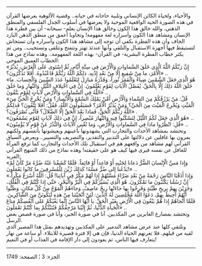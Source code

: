 ------------------------------------------------------------------------

والأحياء، ولحياة الكائن الإنساني وتلبية حاجاته في حياته.. وقضية الألوهية
يعرضها القرآن في هذه الصورة الحية الواقعية الموحية ولا يعرضها في أسلوب
الجدل الفلسفي والمنطق الذهني، والله خالق هذا الكون وخالق هذا الإنسان
يعلم- سبحانه- أن بين فطرة هذا الإنسان ومشاهد هذا الكون وأسراره لغة
مفهومة! وتجاوبا أعمق من منطق الذهن البارد الجاف وأن هذه الفطرة يكفي أن
توجه إلى مشاهد هذا الكون وأسراره وأن تستجاش لتستيقظ فيها أجهزة الاستقبال
والتلقي وأنها عندئذ تهتز وتتفتح وتتلقى وتستجيب.. ومن ثم يكثر خطاب الفطرة
البشرية- في القرآن- بهذه اللغة المفهومة.. وهذه نماذج من هذا الخطاب
العميق الموحي:  
«إِنَّ رَبَّكُمُ اللَّهُ الَّذِي خَلَقَ السَّماواتِ وَالْأَرْضَ فِي سِتَّةِ أَيَّامٍ، ثُمَّ اسْتَوى عَلَى الْعَرْشِ،
يُدَبِّرُ الْأَمْرَ، ما مِنْ شَفِيعٍ إِلَّا مِنْ بَعْدِ إِذْنِهِ. ذلِكُمُ اللَّهُ رَبُّكُمْ فَاعْبُدُوهُ. أَفَلا
تَذَكَّرُونَ؟» ..  
«هُوَ الَّذِي جَعَلَ الشَّمْسَ ضِياءً وَالْقَمَرَ نُوراً، وَقَدَّرَهُ مَنازِلَ لِتَعْلَمُوا عَدَدَ السِّنِينَ
وَالْحِسابَ. ما خَلَقَ اللَّهُ ذلِكَ إِلَّا بِالْحَقِّ، يُفَصِّلُ الْآياتِ لِقَوْمٍ يَعْلَمُونَ. إِنَّ فِي
اخْتِلافِ اللَّيْلِ وَالنَّهارِ وَما خَلَقَ اللَّهُ فِي السَّماواتِ وَالْأَرْضِ لَآياتٍ لِقَوْمٍ يَتَّقُونَ»
..  
«قُلْ: مَنْ يَرْزُقُكُمْ مِنَ السَّماءِ وَالْأَرْضِ أَمَّنْ يَمْلِكُ السَّمْعَ وَالْأَبْصارَ؟ وَمَنْ يُخْرِجُ الْحَيَّ
مِنَ الْمَيِّتِ وَيُخْرِجُ الْمَيِّتَ مِنَ الْحَيِّ؟ وَمَنْ يُدَبِّرُ الْأَمْرَ؟ فَسَيَقُولُونَ اللَّهُ، فَقُلْ: أَفَلا
تَتَّقُونَ؟ فَذلِكُمُ اللَّهُ رَبُّكُمُ الْحَقُّ، فَماذا بَعْدَ الْحَقِّ إِلَّا الضَّلالُ؟ فَأَنَّى تُصْرَفُونَ؟»
.  
«هُوَ الَّذِي جَعَلَ لَكُمُ اللَّيْلَ لِتَسْكُنُوا فِيهِ وَالنَّهارَ مُبْصِراً، إِنَّ فِي ذلِكَ لَآياتٍ لِقَوْمٍ
يَسْمَعُونَ» ..  
«قُلِ: انْظُرُوا ماذا فِي السَّماواتِ وَالْأَرْضِ، وَما تُغْنِي الْآياتُ وَالنُّذُرُ عَنْ قَوْمٍ لا
يُؤْمِنُونَ» ..  
وتحتشد بمشاهد الأحداث والتجارب التي يشهدونها بأعينهم ويعيشونها بأنفسهم
ولكنهم يمرون بها غافلين عن دلالتها على التدبير والتقدير، والتصريف
والتسيير.. ويعرض السياق القرآني لهم مشاهد من واقعهم هم في استقبال تلك
الأحداث والتجارب كما ترفع المرآة للغافل عن نفسه فيرى فيها كيف هو على
حقيقته! وهذه نماذج من ذلك المنهج القرآني الفريد:  
«وَإِذا مَسَّ الْإِنْسانَ الضُّرُّ دَعانا لِجَنْبِهِ أَوْ قاعِداً أَوْ قائِماً. فَلَمَّا كَشَفْنا عَنْهُ ضُرَّهُ
مَرَّ كَأَنْ لَمْ يَدْعُنا إِلى ضُرٍّ مَسَّهُ! كَذلِكَ زُيِّنَ لِلْمُسْرِفِينَ ما كانُوا يَعْمَلُونَ!» ..  
«وَإِذا أَذَقْنَا النَّاسَ رَحْمَةً مِنْ بَعْدِ ضَرَّاءَ مَسَّتْهُمْ إِذا لَهُمْ مَكْرٌ فِي آياتِنا! قُلِ: اللَّهُ
أَسْرَعُ مَكْراً، إِنَّ رُسُلَنا يَكْتُبُونَ ما تَمْكُرُونَ. هُوَ الَّذِي يُسَيِّرُكُمْ فِي الْبَرِّ وَالْبَحْرِ، حَتَّى
إِذا كُنْتُمْ فِي الْفُلْكِ، وَجَرَيْنَ بِهِمْ بِرِيحٍ طَيِّبَةٍ وَفَرِحُوا بِها جاءَتْها رِيحٌ عاصِفٌ،
وَجاءَهُمُ الْمَوْجُ مِنْ كُلِّ مَكانٍ، وَظَنُّوا أَنَّهُمْ أُحِيطَ بِهِمْ، دَعَوُا اللَّهَ مُخْلِصِينَ لَهُ الدِّينَ:
لَئِنْ أَنْجَيْتَنا مِنْ هذِهِ لَنَكُونَنَّ مِنَ الشَّاكِرِينَ. فَلَمَّا أَنْجاهُمْ إِذا هُمْ يَبْغُونَ فِي الْأَرْضِ
بِغَيْرِ الْحَقِّ. يا أَيُّهَا النَّاسُ إِنَّما بَغْيُكُمْ عَلى أَنْفُسِكُمْ مَتاعَ الْحَياةِ الدُّنْيا، ثُمَّ
إِلَيْنا مَرْجِعُكُمْ فَنُنَبِّئُكُمْ بِما كُنْتُمْ تَعْمَلُونَ» ..  
وتحتشد بمصارع الغابرين من المكذبين. آنا في صورة الخبر، وآنا في صورة قصص
بعض الرسل.  
وتلتقي كلها عند عرض مشاهد التدمير على المكذبين وتهديدهم بمثل هذا المصير
الذي لقيه من قبلهم. فلا تغرنهم الحياة الدنيا، فإن هي إلا فترة قصيرة
للابتلاء. أو ساعة من نهار يتعارف فيها الناس، ثم يعودون إلى دار الإقامة
في العذاب أو في النعيم!

------------------------------------------------------------------------

الجزء: 3 ¦ الصفحة: 1749
